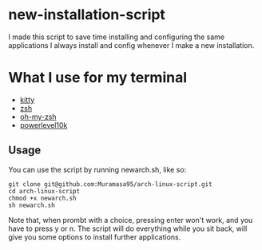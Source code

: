 # new-installation-script

I made this script to save time installing and configuring the same applications I always install and config whenever I make a new installation.

# What I use for my terminal

- [kitty](https://github.com/kovidgoyal/kitty)
- [zsh](https://github.com/zsh-users/zsh)
- [oh-my-zsh](https://github.com/ohmyzsh/ohmyzsh)
- [powerlevel10k](https://github.com/romkatv/powerlevel10k)

## Usage

You can use the script by running newarch.sh, like so:

```
git clone git@github.com:Muramasa95/arch-linux-script.git
cd arch-linux-script
chmod +x newarch.sh
sh newarch.sh
```

Note that, when prombt with a choice, pressing enter won't work, and you have to press y or n.
The script will do everything while you sit back, will give you some options to install further applications.
